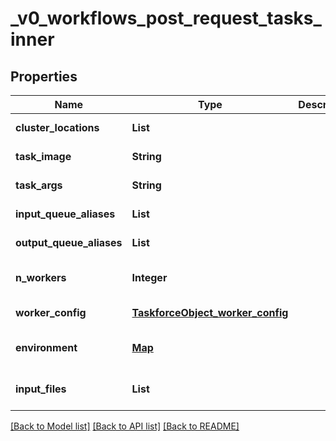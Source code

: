 # _v0_workflows_post_request_tasks_inner

## Properties

| Name                       | Type                                                                  | Description | Notes                        |
|----------------------------|-----------------------------------------------------------------------|-------------|------------------------------|
| **cluster\_locations**     | **List**                                                              |             | [default to null]            |
| **task\_image**            | **String**                                                            |             | [default to null]            |
| **task\_args**             | **String**                                                            |             | [default to null]            |
| **input\_queue\_aliases**  | **List**                                                              |             | [default to null]            |
| **output\_queue\_aliases** | **List**                                                              |             | [default to null]            |
| **n\_workers**             | **Integer**                                                           |             | [optional] [default to null] |
| **worker\_config**         | [**TaskforceObject_worker_config**](TaskforceObject_worker_config.md) |             | [default to null]            |
| **environment**            | [**Map**](TaskforceObject_pilot_config_environment_value.md)          |             | [optional] [default to null] |
| **input\_files**           | **List**                                                              |             | [optional] [default to null] |

[[Back to Model list]](../README.md#documentation-for-models) [[Back to API list]](../README.md#documentation-for-api-endpoints) [[Back to README]](../README.md)
